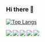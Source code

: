 ### Hi there 👋

[![Top Langs](https://github-readme-stats.vercel.app/api/top-langs/?username=TheShy101)](https://github.com/anuraghazra/github-readme-stats)


<img align='left' src='https://img.shields.io/badge/python-3670A0?style=for-the-badge&logo=python&logoColor=ffdd54' />
<img align='left' src='https://img.shields.io/badge/typescript-%23007ACC.svg?style=for-the-badge&logo=typescript&logoColor=white' />
<img align='left' src='https://img.shields.io/badge/Solidity-%23363636.svg?style=for-the-badge&logo=solidity&logoColor=white' />
<img align='left' src='https://img.shields.io/badge/node.js-6DA55F?style=for-the-badge&logo=node.js&logoColor=white' />
<img align='left' src='https://img.shields.io/badge/react-%2320232a.svg?style=for-the-badge&logo=react&logoColor=%2361DAFB' />



<!--
**TheShy101/TheShy101** is a ✨ _special_ ✨ repository because its `README.md` (this file) appears on your GitHub profile.

Here are some ideas to get you started:

- 🔭 I’m currently working on ...
- 🌱 I’m currently learning ...
- 👯 I’m looking to collaborate on ...
- 🤔 I’m looking for help with ...
- 💬 Ask me about ...
- 📫 How to reach me: ...
- 😄 Pronouns: ...
- ⚡ Fun fact: ...
-->
